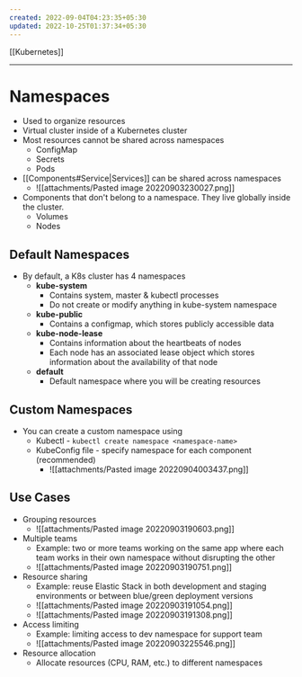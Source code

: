 ```yaml
---
created: 2022-09-04T04:23:35+05:30
updated: 2022-10-25T01:37:34+05:30
---
```

[[Kubernetes]]

---
# Namespaces
- Used to organize resources
- Virtual cluster inside of a Kubernetes cluster
- Most resources cannot be shared across namespaces
	- ConfigMap
	- Secrets
	- Pods
- [[Components#Service|Services]] can be shared across namespaces
	- ![[attachments/Pasted image 20220903230027.png]]
- Components that don't belong to a namespace. They live globally inside the cluster.
	- Volumes
	- Nodes 

## Default Namespaces
- By default, a K8s cluster has 4 namespaces
	- **kube-system**
		- Contains system, master & kubectl processes
		- Do not create or modify anything in kube-system namespace
	- **kube-public**
		- Contains a configmap, which stores publicly accessible data
	- **kube-node-lease**
		- Contains information about the heartbeats of nodes
		- Each node has an associated lease object which stores information about the availability of that node
	- **default**
		- Default namespace where you will be creating resources

## Custom Namespaces
- You can create a custom namespace using
	- Kubectl - `kubectl create namespace <namespace-name>`
	- KubeConfig file - specify namespace for each component (recommended)
		- ![[attachments/Pasted image 20220904003437.png]]

## Use Cases
- Grouping resources
	- ![[attachments/Pasted image 20220903190603.png]]
- Multiple teams
	- Example: two or more teams working on the same app where each team works in their own namespace without disrupting the other
	- ![[attachments/Pasted image 20220903190751.png]]
- Resource sharing
	- Example: reuse Elastic Stack in both development and staging environments or between blue/green deployment versions
	- ![[attachments/Pasted image 20220903191054.png]]
	- ![[attachments/Pasted image 20220903191308.png]]
- Access limiting 
	- Example: limiting access to dev namespace for support team
	- ![[attachments/Pasted image 20220903225546.png]]
- Resource allocation 
	- Allocate resources (CPU, RAM, etc.) to different namespaces